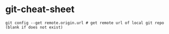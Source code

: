 # git-cheat-sheet

```
git config --get remote.origin.url # get remote url of local git repo (blank if does not exist)
```
